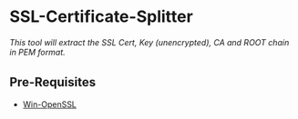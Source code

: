 # SSL-Certificate-Splitter
###### This tool will extract the SSL Cert, Key (unencrypted), CA and ROOT chain in PEM format.


## Pre-Requisites
- [Win-OpenSSL](https://slproweb.com/products/Win32OpenSSL.html)
